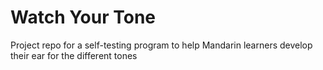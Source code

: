 # Watch Your Tone

Project repo for a self-testing program to help Mandarin learners develop their ear for the different tones
